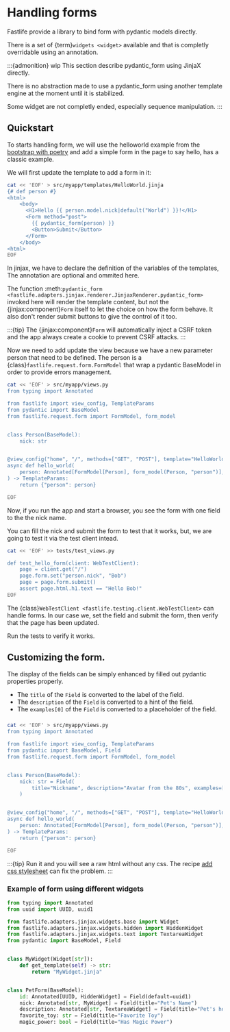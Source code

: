 # Handling forms

Fastlife provide a library to bind form with pydantic models directly.

There is a set of {term}`widgets <widget>` available and that is completly
overridable using an annotation.

:::{admonition} wip
This section describe pydantic_form using JinjaX directly.

There is no abstraction made to use a pydantic_form using another template engine
at the moment until it is stabilized.

Some widget are not completly ended, especially sequence manipulation.
:::

## Quickstart

To starts handling form, we will use the helloworld example from the
[bootstrap with poetry](#bootstrap-with-poetry) and add
a simple form in the page to say hello, has a classic example.

We will first update the template to add a form in it:

```bash
cat << 'EOF' > src/myapp/templates/HelloWorld.jinja
{# def person #}
<html>
    <body>
      <H1>Hello {{ person.model.nick|default("World") }}!</H1>
      <Form method="post">
        {{ pydantic_form(person) }}
        <Button>Submit</Button>
      </Form>
    </body>
<html>
EOF
```

In jinjax, we have to declare the definition of the variables of the templates,
The annotation are optional and ommited here.

The function
:meth:`pydantic_form <fastlife.adapters.jinjax.renderer.JinjaxRenderer.pydantic_form>`
invoked here will render the template content, but not the
{jinjax:component}`Form` itself to let the choice on how the form behave.
It also don't render submit buttons to give the control of it too.

:::{tip}
The {jinjax:component}`Form` will automatically inject a CSRF token and the
app always create a cookie to prevent CSRF attacks.
:::

Now we need to add update the view because we have a new parameter person
that need to be defined. The person is a {class}`fastlife.request.form.FormModel`
that wrap a pydantic BaseModel in order to provide errors management.

```bash
cat << 'EOF' > src/myapp/views.py
from typing import Annotated

from fastlife import view_config, TemplateParams
from pydantic import BaseModel
from fastlife.request.form import FormModel, form_model


class Person(BaseModel):
    nick: str


@view_config("home", "/", methods=["GET", "POST"], template="HelloWorld.jinja")
async def hello_world(
    person: Annotated[FormModel[Person], form_model(Person, "person")],
) -> TemplateParams:
    return {"person": person}

EOF
```

Now, if you run the app and start a browser, you see the form with one field to the
the nick name.

You can fill the nick and submit the form to test that it works, but, we are
going to test it via the test client intead.

```bash
cat << 'EOF' >> tests/test_views.py

def test_hello_form(client: WebTestClient):
    page = client.get("/")
    page.form.set("person.nick", "Bob")
    page = page.form.submit()
    assert page.html.h1.text == "Hello Bob!"
EOF
```

The {class}`WebTestClient <fastlife.testing.client.WebTestClient>` can handle
forms. In our case we, set the field and submit the form, then verify that
the page has been updated.

Run the tests to verify it works.

## Customizing the form.

The display of the fields can be simply enhanced by filled out pydantic properties
properly.

- The `title` of the `Field` is converted to the label of the field.
- The `description` of the `Field` is converted to a hint of the field.
- The `examples[0]` of the `Field` is converted to a placeholder of the field.

###

```bash
cat << 'EOF' > src/myapp/views.py
from typing import Annotated

from fastlife import view_config, TemplateParams
from pydantic import BaseModel, Field
from fastlife.request.form import FormModel, form_model


class Person(BaseModel):
    nick: str = Field(
        title="Nickname", description="Avatar from the 80s", examples=["RadRacer"]
    )


@view_config("home", "/", methods=["GET", "POST"], template="HelloWorld.jinja")
async def hello_world(
    person: Annotated[FormModel[Person], form_model(Person, "person")],
) -> TemplateParams:
    return {"person": person}

EOF
```

:::{tip}
Run it and you will see a raw html without any css.
The recipe [add css stylesheet](#add-css-stylesheet) can fix the problem.
:::


### Example of form using different widgets

```python
from typing import Annotated
from uuid import UUID, uuid1

from fastlife.adapters.jinjax.widgets.base import Widget
from fastlife.adapters.jinjax.widgets.hidden import HiddenWidget
from fastlife.adapters.jinjax.widgets.text import TextareaWidget
from pydantic import BaseModel, Field


class MyWidget(Widget[str]):
    def get_template(self) -> str:
        return "MyWidget.jinja"


class PetForm(BaseModel):
    id: Annotated[UUID, HiddenWidget] = Field(default=uuid1)
    nick: Annotated[str, MyWidget] = Field(title="Pet's Name")
    description: Annotated[str, TextareaWidget] = Field(title="Pet's hobbies")
    favorite_toy: str = Field(title="Favorite Toy")
    magic_power: bool = Field(title="Has Magic Power")
```
